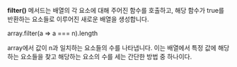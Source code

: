 **filter()**
 메서드는 배열의 각 요소에 대해 주어진 함수를 호출하고, 해당 함수가 true를 반환하는 요소들로 이루어진 새로운 배열을 생성합니다.


 array.filter(a => a === n).length


 array에서 값이 n과 일치하는 요소들의 수를 나타냅니다. 이는 배열에서 특정 값에 해당하는 요소들을 찾고 해당하는 요소의 수를 세는 간단한 방법 중 하나이다.